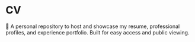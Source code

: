 # CV
📄 A personal repository to host and showcase my resume, professional profiles, and experience portfolio. Built for easy access and public viewing.
